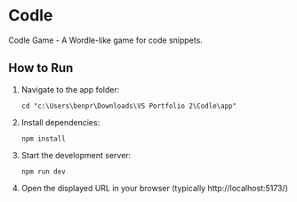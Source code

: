 # Codle
Codle Game - A Wordle-like game for code snippets.

## How to Run

1. Navigate to the app folder:
   ```
   cd "c:\Users\benpr\Downloads\VS Portfolio 2\Codle\app"
   ```

2. Install dependencies:
   ```
   npm install
   ```

3. Start the development server:
   ```
   npm run dev
   ```

4. Open the displayed URL in your browser (typically http://localhost:5173/)
